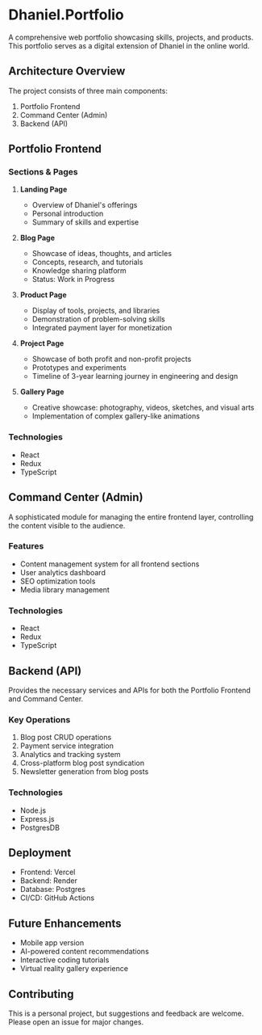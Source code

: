 # Dhaniel.Portfolio

A comprehensive web portfolio showcasing skills, projects, and products. This portfolio serves as a digital extension of Dhaniel in the online world.

## Architecture Overview

The project consists of three main components:

1. Portfolio Frontend
2. Command Center (Admin)
3. Backend (API)

## Portfolio Frontend

### Sections & Pages

1. **Landing Page**

   - Overview of Dhaniel's offerings
   - Personal introduction
   - Summary of skills and expertise

2. **Blog Page**

   - Showcase of ideas, thoughts, and articles
   - Concepts, research, and tutorials
   - Knowledge sharing platform
   - Status: Work in Progress

3. **Product Page**

   - Display of tools, projects, and libraries
   - Demonstration of problem-solving skills
   - Integrated payment layer for monetization

4. **Project Page**

   - Showcase of both profit and non-profit projects
   - Prototypes and experiments
   - Timeline of 3-year learning journey in engineering and design

5. **Gallery Page**
   - Creative showcase: photography, videos, sketches, and visual arts
   - Implementation of complex gallery-like animations

### Technologies

- React
- Redux
- TypeScript

## Command Center (Admin)

A sophisticated module for managing the entire frontend layer, controlling the content visible to the audience.

### Features

- Content management system for all frontend sections
- User analytics dashboard
- SEO optimization tools
- Media library management

### Technologies

- React
- Redux
- TypeScript

## Backend (API)

Provides the necessary services and APIs for both the Portfolio Frontend and Command Center.

### Key Operations

1. Blog post CRUD operations
2. Payment service integration
3. Analytics and tracking system
4. Cross-platform blog post syndication
5. Newsletter generation from blog posts

### Technologies

- Node.js
- Express.js
- PostgresDB

## Deployment

- Frontend: Vercel
- Backend: Render
- Database: Postgres
- CI/CD: GitHub Actions

## Future Enhancements

- Mobile app version
- AI-powered content recommendations
- Interactive coding tutorials
- Virtual reality gallery experience

## Contributing

This is a personal project, but suggestions and feedback are welcome. Please open an issue for major changes.
